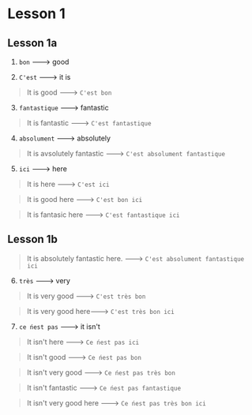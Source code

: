 # Lesson 1

## Lesson 1a

1. `bon` ---> good

2. `C'est` ---> it is

> It is good ---> `C'est bon` 

3. `fantastique` ---> fantastic

> It is fantastic ---> `C'est fantastique`

4. `absolument` ---> absolutely

> It is avsolutely fantastic ---> `C'est absolument fantastique`

5. `ici` ---> here

> It is here ---> `C'est ici`

> It is good here ---> `C'est bon ici` 

> It is fantasic here ---> `C'est fantastique ici`

## Lesson 1b

> It is absolutely fantastic here. ---> `C'est absolument fantastique ici`

6. `très` ---> very

> It is very good ---> `C'est très bon`

> It is very good here---> `C'est très bon ici`

7. `ce ńest pas` ---> it isn't

> It isn't here ---> `Ce ńest pas ici`

> It isn't good ---> `Ce ńest pas bon`

> It isn't very good ---> `Ce ńest pas très bon`

> It isn't fantastic ---> `Ce ńest pas fantastique`

> It isn't very good here ---> `Ce ńest pas très bon ici`

